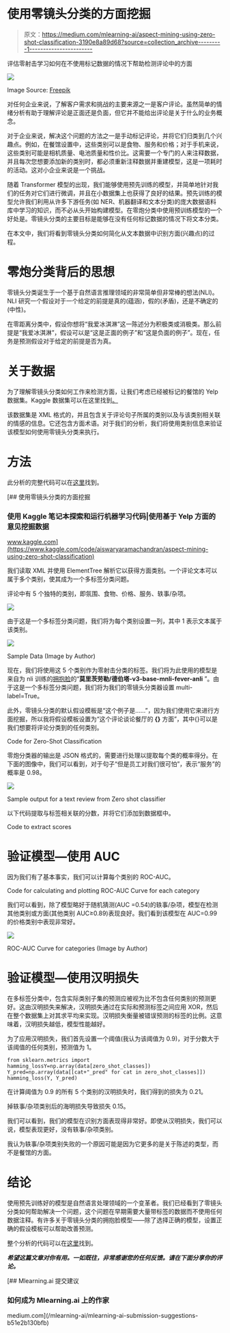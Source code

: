 # 使用零镜头分类的方面挖掘

> 原文：<https://medium.com/mlearning-ai/aspect-mining-using-zero-shot-classification-3190e8a89d68?source=collection_archive---------1----------------------->

评估零射击学习如何在不使用标记数据的情况下帮助检测评论中的方面

![](img/a961505d2a52b9de0cb4b924e8a2bc60.png)

Image Source: [Freepik](https://www.freepik.com/free-vector/reviews-concept-landing-page_4660575.htm#query=customer%20review&position=13&from_view=search&track=sph)

对任何企业来说，了解客户需求和挑战的主要来源之一是客户评论。虽然简单的情绪分析有助于理解评论是正面还是负面，但它并不能给出评论是关于什么的业务概念。

对于企业来说，解决这个问题的方法之一是手动标记评论，并将它们归类到几个兴趣点。例如，在餐馆设置中，这些类别可以是食物、服务和价格；对于手机来说，这些类别可能是相机质量、电池质量和性价比。这需要一个专门的人来注释数据，并且每次您想要添加新的类别时，都必须重新注释数据并重建模型，这是一项耗时的活动。这对小企业来说是一个挑战。

随着 Transformer 模型的出现，我们能够使用预先训练的模型，并简单地针对我们的任务对它们进行微调，并且在小数据集上也获得了良好的结果。预先训练的模型允许我们利用从许多下游任务(如 NER、机器翻译和文本分类)的庞大数据语料库中学习的知识，而不必从头开始构建模型。在零炮分类中使用预训练模型的一个好处是。零镜头分类的主要目标是能够在没有任何标记数据的情况下将文本分类。

在本文中，我们将看到零镜头分类如何简化从文本数据中识别方面(兴趣点)的过程。

# 零炮分类背后的思想

零镜头分类诞生于一个基于自然语言推理领域的非常简单但非常棒的想法(NLI)。NLI 研究一个假设对于一个给定的前提是真的(蕴涵)，假的(矛盾)，还是不确定的(中性)。

在零距离分类中，假设你想将“我爱冰淇淋”这一陈述分为积极类或消极类。那么前提是“我爱冰淇淋”，假设可以是“这是正面的例子”和“这是负面的例子”。现在，任务是预测假设对于给定的前提是否为真。

# 关于数据

为了理解零镜头分类如何工作来检测方面，让我们考虑已经被标记的餐馆的 Yelp 数据集。Kaggle 数据集可以在这里找到[。](https://www.kaggle.com/datasets/rafay12/yelp-aspect-based-opinion-mining)

该数据集是 XML 格式的，并且包含关于评论句子所属的类别以及与该类别相关联的情感的信息。它还包含方面术语。对于我们的分析，我们将使用类别信息来验证该模型如何使用零镜头分类来执行。

# 方法

此分析的完整代码可以在[这里](https://www.kaggle.com/code/aiswaryaramachandran/aspect-mining-using-zero-shot-classification)找到。

[](https://www.kaggle.com/code/aiswaryaramachandran/aspect-mining-using-zero-shot-classification) [## 使用零镜头分类的方面挖掘

### 使用 Kaggle 笔记本探索和运行机器学习代码|使用基于 Yelp 方面的意见挖掘数据

www.kaggle.com](https://www.kaggle.com/code/aiswaryaramachandran/aspect-mining-using-zero-shot-classification) 

我们读取 XML 并使用 ElementTree 解析它以获得方面类别。一个评论文本可以属于多个类别，使其成为一个多标签分类问题。

评论中有 5 个独特的类别，即氛围、食物、价格、服务、轶事/杂项。

![](img/e1d72c9cddc42bb0312a3b012e6ddabe.png)

由于这是一个多标签分类问题，我们将为每个类别设置一列，其中 1 表示文本属于该类别。

![](img/297760a4b79a067d78f2b36dfceddb3e.png)

Sample Data (Image by Author)

现在，我们将使用这 5 个类别作为零射击分类的标签。我们将为此使用的模型是来自为 nli 训练的[拥抱脸](https://huggingface.co/MoritzLaurer/DeBERTa-v3-base-mnli-fever-anli)的“**莫里茨劳勒/德伯塔-v3-base-mnli-fever-anli** ”。由于这是一个多标签分类问题，我们将为我们的零镜头分类器设置 multi-label=True。

此外，零镜头分类的默认假设模板是“这个例子是……”，因为我们使用它来进行方面挖掘，所以我将假设模板设置为“这个评论谈论餐厅的 **{}** 方面”，其中{}可以是我们想要将评论分类到的任何类别。

Code for Zero-Shot Classification

零炮分类器的输出是 JSON 格式的，需要进行处理以提取每个类的概率得分。在下面的图像中，我们可以看到，对于句子“但是员工对我们很可怕”，表示“服务”的概率是 0.98。

![](img/2d5ae92904a5739b40996c19bf8f5c25.png)

Sample output for a text review from Zero shot classifier

以下代码提取与标签相关联的分数，并将它们添加到数据框中。

Code to extract scores

# 验证模型—使用 AUC

因为我们有了基本事实，我们可以计算每个类别的 ROC-AUC。

Code for calculating and plotting ROC-AUC Curve for each category

我们可以看到，除了模型略好于随机猜测(AUC =0.54)的轶事/杂项，模型在检测其他类别或方面(其他类别 AUC≥0.89)表现良好。我们看到该模型在 AUC=0.99 的价格类别中表现非常好。

![](img/d2a1b98f26fe6f491cfa8f2f2324a48f.png)

ROC-AUC Curve for categories (Image by Author)

# 验证模型—使用汉明损失

在多标签分类中，包含实际类别子集的预测应被视为比不包含任何类别的预测更好。这由汉明损失来解决，汉明损失通过在实际和预测标签之间应用 XOR，然后在整个数据集上对其求平均来实现。汉明损失衡量被错误预测的标签的比例。这意味着，汉明损失越低，模型性能越好。

为了应用汉明损失，我们首先设置一个阈值(我认为该阈值为 0.9)，对于分数大于该阈值的任何类别，预测值为 1。

```
from sklearn.metrics import hamming_lossY=np.array(data[zero_shot_classes])
Y_pred=np.array(data[[cat+"_pred" for cat in zero_shot_classes]])
hamming_loss(Y, Y_pred)
```

在计算阈值为 0.9 的所有 5 个类别的汉明损失时，我们得到的损失为 0.21。

掉轶事/杂项类别后的海明损失导致损失 0.15。

我们可以看到，我们的模型在识别方面表现得非常好。即使从汉明损失，我们可以说，模型表现更好，没有轶事/杂项类别。

我认为轶事/杂项类别失败的一个原因可能是因为它更多的是关于陈述的类型，而不是餐馆的方面。

# 结论

使用预先训练好的模型是自然语言处理领域的一个变革者。我们已经看到了零镜头分类如何帮助解决一个问题，这个问题在早期需要大量带标签的数据而不使用任何数据注释。有许多关于零镜头分类的拥抱脸模型——除了选择正确的模型，设置正确的假设模板可以帮助改善预测。

整个分析的代码可以在[这里](https://www.kaggle.com/code/aiswaryaramachandran/aspect-mining-using-zero-shot-classification)找到。

***希望这篇文章对你有用。一如既往，非常感谢您的任何反馈。请在下面分享你的评论。***

[](/mlearning-ai/mlearning-ai-submission-suggestions-b51e2b130bfb) [## Mlearning.ai 提交建议

### 如何成为 Mlearning.ai 上的作家

medium.com](/mlearning-ai/mlearning-ai-submission-suggestions-b51e2b130bfb)